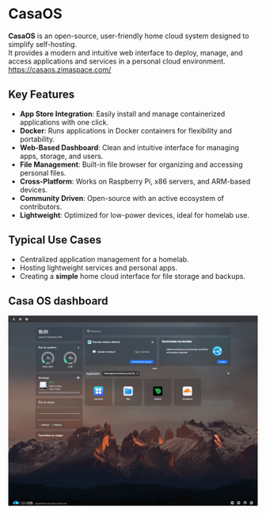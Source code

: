# CasaOS

**CasaOS** is an open-source, user-friendly home cloud system designed to simplify self-hosting.  
It provides a modern and intuitive web interface to deploy, manage, and access applications and services in a personal cloud environment. https://casaos.zimaspace.com/

## Key Features
- **App Store Integration**: Easily install and manage containerized applications with one click.
- **Docker**: Runs applications in Docker containers for flexibility and portability.
- **Web-Based Dashboard**: Clean and intuitive interface for managing apps, storage, and users.
- **File Management**: Built-in file browser for organizing and accessing personal files.
- **Cross-Platform**: Works on Raspberry Pi, x86 servers, and ARM-based devices.
- **Community Driven**: Open-source with an active ecosystem of contributors.
- **Lightweight**: Optimized for low-power devices, ideal for homelab use.

## Typical Use Cases
- Centralized application management for a homelab.
- Hosting lightweight services and personal apps.
- Creating a **simple** home cloud interface for file storage and backups.


## Casa OS dashboard
![Casa OS dashboard](image.png)